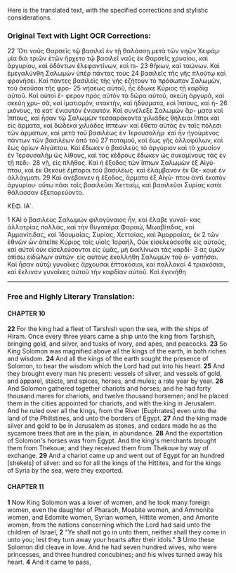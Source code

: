 Here is the translated text, with the specified corrections and stylistic considerations.

### Original Text with Light OCR Corrections:

22 Ὅτι ναῦς Θαρσεῖς τῷ βασιλεῖ ἐν τῇ θαλάσσῃ μετὰ τῶν
νηῶν Χειράμ· μία διὰ τριῶν ἐτῶν ἤρχετο τῷ βασιλεῖ ναῦς ἐκ
Θαρσεῖς χρυσίου, καὶ ἀργυρίου, καὶ ὀδόντων ἐλεφαντίνων, καὶ πι-
23 θήκων, καὶ ταώνων. Καὶ ἐμεγαλύνθη Σαλωμὼν ὑπὲρ πάντας τοὺς
24 βασιλεῖς τῆς γῆς πλούτῳ καὶ φρονήσει. Καὶ πάντες βασιλεῖς
τῆς γῆς ἐζήτουν τὸ πρόσωπον Σαλωμῶν, τοῦ ἀκοῦσαι τῆς φρο-
25 νήσεως αὐτοῦ, ἧς ἔδωκε Κύριος τῇ καρδίᾳ αὐτοῦ. Καὶ αὐτοὶ ἔ-
φερον πρὸς αὐτὸν τὰ δῶρα αὐτοῦ, σκεύη ἀργυρᾶ, καὶ σκεύη χρυ-
σᾶ, καὶ ἱματισμόν, στακτήν, καὶ ἡδύσματα, καὶ ἵππους, καὶ ἡ-
26 μιόνους, τὸ κατ᾿ ἐνιαυτὸν ἐνιαυτόν. Καὶ συνέλεξε Σαλωμὼν ἅρ-
ματα καὶ ἵππους, καὶ ἦσαν τῷ Σαλωμὼν τεσσαράκοντα χιλιάδες
θήλειαι ἵπποι καὶ εἰς ἅρματα, καὶ δώδεκα χιλιάδες ἱππέων· καὶ
ἔθετο αὐτὰς ἐν ταῖς πόλεσι τῶν ἁρμάτων, καὶ μετὰ τοῦ βασιλέως
ἐν Ἱερουσαλήμ· καὶ ἦν ἡγούμενος πάντων τῶν βασιλέων ἀπὸ τοῦ
27 ποταμοῦ, καὶ ἕως γῆς ἀλλοφύλων, καὶ ἕως ὁρίων Αἰγύπτου. Καὶ
ἔδωκεν ὁ βασιλεὺς τὸ ἀργύριον καὶ τὸ χρυσίον ἐν Ἱερουσαλὴμ ὡς
λίθους, καὶ τὰς κέδρους ἔδωκεν ὡς συκαμίνους τὰς ἐν τῇ πεδι-
28 νῇ, εἰς πλῆθος. Καὶ ἡ ἔξοδος τῶν ἵππων Σαλωμὼν ἐξ Αἰγύ-
πτου, καὶ ἐκ Θεκουὲ ἔμποροι τοῦ βασιλέως· καὶ ἐλάμβανον ἐκ Θε-
κουὲ ἐν ἀλλάγματι.
29 Καὶ ἀνέβαινεν ἡ ἔξοδος, ἅρματα ἐξ Αἰγύ-
πτου ἀντὶ ἑκατὸν ἀργυρίου· οὕτω πᾶσι τοῖς βασιλεῦσι Χεττιείμ,
καὶ βασιλεῦσι Συρίας κατὰ θάλασσαν ἐξεπορεύοντο.

ΚΕΦ. ΙΑ΄.

1 ΚΑΙ ὁ βασιλεὺς Σαλωμὼν φιλογύναιος ἦν, καὶ ἔλαβε γυναῖ-
κας ἀλλοτρίας πολλάς, καὶ τὴν θυγατέρα Φαραώ, Μωαβίτιδας, καὶ
Ἀμμανίτιδας, καὶ Ἰδουμαίας, Συρίας, Χετταίας, καὶ Ἀμορραίας, ἐκ
2 τῶν ἐθνῶν ὧν ἀπεῖπε Κύριος τοῖς υἱοῖς Ἰσραήλ, Οὐκ εἰσελεύσεσθε εἰς
αὐτούς, καὶ αὐτοὶ οὐκ εἰσελεύσονται εἰς ὑμᾶς, μὴ ἐκκλίνωσι τὰς καρδί-
3 ας ὑμῶν ὀπίσω εἰδώλων αὐτῶν· εἰς αὐτοὺς ἐκολλήθη Σαλωμὼν τοῦ ἀ-
γαπῆσαι. Καὶ ἦσαν αὐτῷ γυναῖκες ἄρχουσαι ἑπτακόσιαι, καὶ παλλακαὶ
4 τριακόσιαι, καὶ ἔκλιναν γυναῖκες αὐτοῦ τὴν καρδίαν αὐτοῦ. Καὶ ἐγενήθη

---

### Free and Highly Literary Translation:

#### CHAPTER 10

**22** For the king had a fleet of Tarshish upon the sea, with the ships of Hiram. Once every three years came a ship unto the king from Tarshish, bringing gold, and silver, and tusks of ivory, and apes, and peacocks.
**23** So King Solomon was magnified above all the kings of the earth, in both riches and wisdom.
**24** And all the kings of the earth sought the presence of Solomon, to hear the wisdom which the Lord had put into his heart.
**25** And they brought every man his present: vessels of silver, and vessels of gold, and apparel, stacte, and spices, horses, and mules; a rate year by year.
**26** And Solomon gathered together chariots and horses; and he had forty thousand mares for chariots, and twelve thousand horsemen; and he placed them in the cities appointed for chariots, and with the king in Jerusalem. And he ruled over all the kings, from the River [Euphrates] even unto the land of the Philistines, and unto the borders of Egypt.
**27** And the king made silver and gold to be in Jerusalem as stones, and cedars made he as the sycamore trees that are in the plain, in abundance.
**28** And the exportation of Solomon's horses was from Egypt. And the king's merchants brought them from Thekoue; and they received them from Thekoue by way of exchange.
**29** And a chariot came up and went out of Egypt for an hundred [shekels] of silver: and so for all the kings of the Hittites, and for the kings of Syria by the sea, were they exported.

#### CHAPTER 11

**1** Now King Solomon was a lover of women, and he took many foreign women, even the daughter of Pharaoh, Moabite women, and Ammonite women, and Edomite women, Syrian women, Hittite women, and Amorite women, from the nations concerning which the Lord had said unto the children of Israel,
**2** "Ye shall not go in unto them, neither shall they come in unto you; lest they turn away your hearts after their idols."
**3** Unto these Solomon did cleave in love. And he had seven hundred wives, who were princesses, and three hundred concubines; and his wives turned away his heart.
**4** And it came to pass,